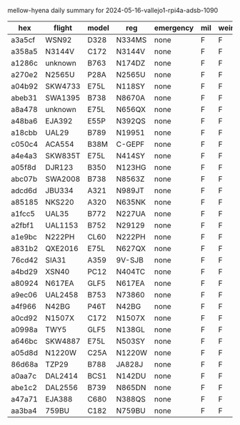 mellow-hyena daily summary for 2024-05-16-vallejo1-rpi4a-adsb-1090

|hex|flight|model|reg|emergency|mil|weirdo|
|--|--|--|--|--|--|--|
|a3a5cf|WSN92|D328|N334MS|none|F|F|
|a358a5|N3144V|C172|N3144V|none|F|F|
|a1286c|unknown|B763|N174DZ|none|F|F|
|a270e2|N2565U|P28A|N2565U|none|F|F|
|a04b92|SKW4733|E75L|N118SY|none|F|F|
|abeb31|SWA1395|B738|N8670A|none|F|F|
|a8a478|unknown|E75L|N656QX|none|F|F|
|a48ba6|EJA392|E55P|N392QS|none|F|F|
|a18cbb|UAL29|B789|N19951|none|F|F|
|c050c4|ACA554|B38M|C-GEPF|none|F|F|
|a4e4a3|SKW835T|E75L|N414SY|none|F|F|
|a05f8d|DJR123|B350|N123HG|none|F|F|
|abc07b|SWA2008|B738|N8563Z|none|F|F|
|adcd6d|JBU334|A321|N989JT|none|F|F|
|a85185|NKS220|A320|N635NK|none|F|F|
|a1fcc5|UAL35|B772|N227UA|none|F|F|
|a2fbf1|UAL1153|B752|N29129|none|F|F|
|a1e9bc|N222PH|CL60|N222PH|none|F|F|
|a831b2|QXE2016|E75L|N627QX|none|F|F|
|76cd42|SIA31|A359|9V-SJB|none|F|F|
|a4bd29|XSN40|PC12|N404TC|none|F|F|
|a80924|N617EA|GLF5|N617EA|none|F|F|
|a9ec06|UAL2458|B753|N73860|none|F|F|
|a4f966|N42BG|P46T|N42BG|none|F|F|
|a0cd92|N1507X|C172|N1507X|none|F|F|
|a0998a|TWY5|GLF5|N138GL|none|F|F|
|a646bc|SKW4887|E75L|N503SY|none|F|F|
|a05d8d|N1220W|C25A|N1220W|none|F|F|
|86d68a|TZP29|B788|JA828J|none|F|F|
|a0aa7c|DAL2414|BCS1|N142DU|none|F|F|
|abe1c2|DAL2556|B739|N865DN|none|F|F|
|a47a71|EJA388|C680|N388QS|none|F|F|
|aa3ba4|759BU|C182|N759BU|none|F|F|
